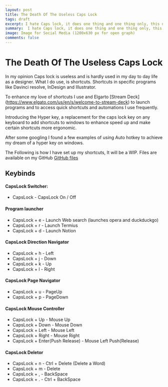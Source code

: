 ```yaml
---
layout: post
title: The Death Of The Useless Caps Lock
tags: draft
excerpt: I hate Caps lock, it does one thing and one thing only, this needs to change.
summary:  I hate Caps lock, it does one thing and one thing only, this needs to change.
image: Image for Social Media (1200x630 px for open graph)
comments: false
---
```


# The Death Of The Useless Caps Lock

In my opinion Caps lock is useless and is hardly used in my day to day life as a designer. What I do use, is shortcuts. Shortcuts in specific programs like Davinci resolve, InDesign and Illustrator.

To enhance my love of shortcuts I use and Elgarto [Stream Deck] (https://www.elgato.com/us/en/s/welcome-to-stream-deck) to launch programs and to access quick shortcuts and automations I use frequently.  

Introducing the Hyper key, a replacement for the caps lock key on any keyboard to add shortcuts to windows to enhance  speed up and make certain shortcuts more ergonomic.

After some googling I found a few examples of using Auto hotkey to achieve my dream of a hyper key on windows.

The Following is how I have set up my shortcuts, It will be a WIP. Files are available on my GitHub [GitHub files](https://github.com/tomlowndes/Capslock)

## Keybinds

#### CapsLock Switcher:

* CapsLock - CapsLock On / Off  

#### Program launcher

* CapsLock + e - Launch Web search (launches opera and duckduckgo)
* CapsLock + r - Launch Termius
* CapsLock + d - Launch Notion


#### CapsLock Direction Navigator

* CapsLock + h - Left
* CapsLock + j - Down
* CapsLock + k - Up   
* CapsLock + l - Right

#### CapsLock Page Navigator

* CapsLock + u - PageUp                        
* CapsLock + p - PageDown                      

#### CapsLock Mouse Controller               

* CapsLock + Up - Mouse Up                     
* CapsLock + Down - Mouse Down                   
* CapsLock + Left - Mouse Left                   
* CapsLock + Right - Mouse Right                  
* CapsLock + Enter(Push Release) - Mouse Left Push(Release)     

#### CapsLock Deletor

* CapsLock + n - Ctrl + Delete (Delete a Word)
* CapsLock + m - Delete           
* CapsLock + , - BackSpace        
* CapsLock + . - Ctrl + BackSpace  
